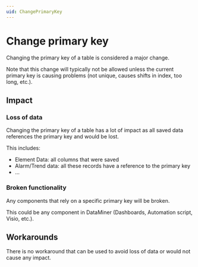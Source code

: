 ```yaml
---
uid: ChangePrimaryKey
---
```


# Change primary key

Changing the primary key of a table is considered a major change.

Note that this change will typically not be allowed unless the current primary key is causing problems (not unique, causes shifts in index, too long, etc.).

## Impact

### Loss of data

Changing the primary key of a table has a lot of impact as all saved data references the primary key and would be lost.

This includes:

- Element Data: all columns that were saved
- Alarm/Trend data: all these records have a reference to the primary key
- ...

### Broken functionality

Any components that rely on a specific primary key will be broken.

This could be any component in DataMiner (Dashboards, Automation script, Visio, etc.).

## Workarounds

There is no workaround that can be used to avoid loss of data or would not cause any impact.
